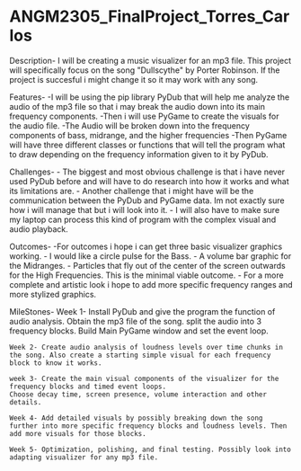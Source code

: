 # ANGM2305_FinalProject_Torres_Carlos
Description- 
    I will be creating a music visualizer for an mp3  file. This project will specifically focus on the song "Dullscythe" by Porter Robinson. If the project is succesful i might change it so it may work with any song.

Features- 
    -I will be using the pip library PyDub that will help me analyze the audio of the mp3 file so that i may break the audio down into its main frequency components. 
    -Then i will use PyGame to create the visuals for the audio file.
    -The Audio will be broken down into the frequency components of bass, midrange, and the higher frequencies
    -Then PyGame will have three different classes or functions that will tell the program what to draw depending on the frequency information given to it by PyDub.

Challenges-
    - The biggest and most obvious challenge is that i have never used PyDub before and will have to do research into how it works and what its limitations are.
    - Another challenge that i might have will be the communication between the PyDub and PyGame data. Im not exactly sure how i will manage that but i will look into it.
    - I will also have to make sure my laptop can process this kind of program with the complex visual and audio playback.

Outcomes-
    -For outcomes i hope i can get three basic visualizer graphics working.
    - I would like a circle pulse for the Bass.
    - A volume bar graphic for the Midranges.
    - Particles that fly out of the center of the screen       outwards for the High Frequencies.
    This is the minimal viable outcome.
    - For a more complete and artistic look i hope to add more specific frequency ranges and more stylized graphics.

MileStones-
    Week 1- Install PyDub and give the program the function of audio analysis. Obtain the mp3 file of the song. split the audio into 3 frequency blocks. Build Main PyGame window and set the event loop.
    
    Week 2- Create audio analysis of loudness levels over time chunks in the song. Also create a starting simple visual for each frequency block to know it works.
    
    week 3- Create the main visual components of the visualizer for the frequency blocks and timed event loops.
    Choose decay time, screen presence, volume interaction and other details.
    
    Week 4- Add detailed visuals by possibly breaking down the song further into more specific frequency blocks and loudness levels. Then add more visuals for those blocks.
    
    Week 5- Optimization, polishing, and final testing. Possibly look into adapting visualizer for any mp3 file.